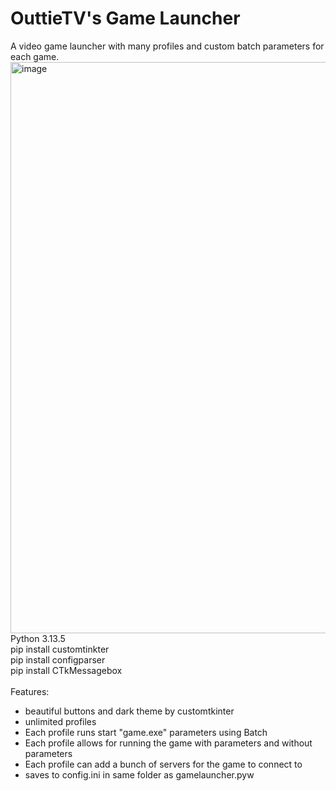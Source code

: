 # OuttieTV's Game Launcher
A video game launcher with many profiles and custom batch parameters for each game.
<img width="1127" height="914" alt="image" src="https://github.com/user-attachments/assets/c1f01c29-9277-47ac-aece-23d2a8bae7d1" />
<br />
Python 3.13.5<br />
pip install customtinkter<br />
pip install configparser<br />
pip install CTkMessagebox<br />
<br />
Features:<br />
- beautiful buttons and dark theme by customtkinter
- unlimited profiles
- Each profile runs start "game.exe" parameters using Batch
- Each profile allows for running the game with parameters and without parameters
- Each profile can add a bunch of servers for the game to connect to
- saves to config.ini in same folder as gamelauncher.pyw
